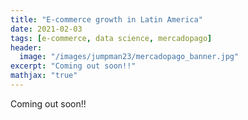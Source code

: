 ```yaml
---
title: "E-commerce growth in Latin America"
date: 2021-02-03
tags: [e-commerce, data science, mercadopago]
header:
  image: "/images/jumpman23/mercadopago_banner.jpg"
excerpt: "Coming out soon!!"
mathjax: "true"
---
```


Coming out soon!!
